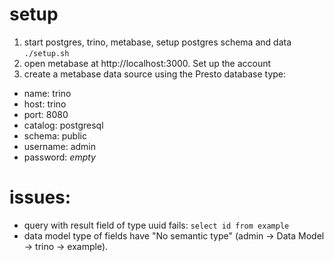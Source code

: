 # setup 

1. start postgres, trino, metabase, setup postgres schema and data `./setup.sh`
2. open metabase at http://localhost:3000. Set up the account
3. create a metabase data source using the Presto database type:
  - name: trino
  - host: trino
  - port: 8080
  - catalog: postgresql
  - schema: public 
  - username: admin
  - password: *empty*


# issues:
  - query with result field of type uuid fails:
    `select id from example`
  - data model type of fields have "No semantic type" (admin -> Data Model -> trino -> example). 

